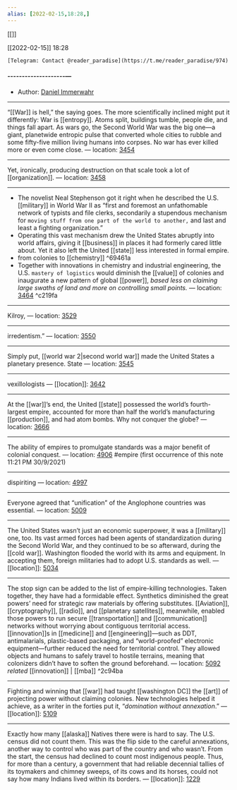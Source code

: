 ```yaml
---
alias: [2022-02-15,18:28,]
---
```

[[]]

[[2022-02-15]] 18:28
```qrcode
[Telegram: Contact @reader_paradise](https://t.me/reader_paradise/974)
```
#### --------------------—
* Author: [Daniel Immerwahr]()

---
“[[War]] is hell,” the saying goes. The more scientifically inclined might put it differently: War is [[entropy]]. Atoms split, buildings tumble, people die, and things fall apart. As wars go, the Second World War was the big one—a giant, planetwide entropic pulse that converted whole cities to rubble and some fifty-five million living humans into corpses. No war has ever killed more or even come close. — location: [3454]()

---
Yet, ironically, producing destruction on that scale took a lot of [[organization]]. — location: [3458]()

---
- The novelist Neal Stephenson got it right when he described the U.S. [[military]] in World War II as “first and foremost an unfathomable network of typists and file clerks, secondarily a stupendous mechanism for `moving stuff from one part of the world to another,` and last and least a fighting organization.”
- Operating this vast mechanism drew the United States abruptly into world affairs, giving it [[business]] in places it had formerly cared little about. Yet it also left the United [[state]] less interested in formal empire.
- from colonies to [[chemistry]] ^69461a
- Together with innovations in chemistry and industrial engineering, the U.S. `mastery of logistics` would diminish the [[value]] of colonies and inaugurate a new pattern of global [[power]], _based less on claiming large swaths of land and more on controlling small points._ — location: [3464]() ^c219fa

---
Kilroy, — location: [3529]()

---
irredentism.” — location: [3550]()

---
Simply put, [[world war 2|second world war]] made the United States a planetary presence. State — location: [3545]()

---
vexillologists — [[location]]: [3642]()

---
At the [[war]]’s end, the United [[state]] possessed the world’s fourth-largest empire, accounted for more than half the world’s manufacturing [[production]], and had atom bombs. Why not conquer the globe? — location: [3666]()

---
The ability of empires to promulgate standards was a major benefit of colonial conquest. — location: [4906]() #empire (first occurrence of this note 11:21 PM 30/9/2021)

---
dispiriting — location: [4997]()

---
Everyone agreed that “unification” of the Anglophone countries was essential. — location: [5009]()

---
The United States wasn’t just an economic superpower, it was a [[military]] one, too. Its vast armed forces had been agents of standardization during the Second World War, and they continued to be so afterward, during the [[cold war]]. Washington flooded the world with its arms and equipment. In accepting them, foreign militaries had to adopt U.S. standards as well. — [[location]]: [5034]()

---
The stop sign can be added to the list of empire-killing technologies. Taken together, they have had a formidable effect. Synthetics diminished the great powers’ need for strategic raw materials by offering substitutes. [[Aviation]], [[cryptography]], [[radio]], and [[planetary satellites]], meanwhile, enabled those powers to run secure [[transportation]] and [[communication]] networks without worrying about contiguous territorial access. [[innovation]]s in [[medicine]] and [[engineering]]—such as DDT, antimalarials, plastic-based packaging, and “world-proofed” electronic equipment—further reduced the need for territorial control. They allowed objects and humans to safely travel to hostile terrains, meaning that colonizers didn’t have to soften the ground beforehand. — location: [5092]() _related_ [[innovation]] | [[mba]] ^2c94ba

---
Fighting and winning that [[war]] had taught [[washington DC]] the [[art]] of projecting power without claiming colonies. New technologies helped it achieve, as a writer in the forties put it, “_domination without annexation_.” — [[location]]: [5109]()

---
Exactly how many [[alaska]] Natives there were is hard to say. The U.S. census did not count them. This was the flip side to the careful annexations, another way to control who was part of the country and who wasn’t. From the start, the census had declined to count most indigenous people. Thus, for more than a century, a government that had reliable decennial tallies of its toymakers and chimney sweeps, of its cows and its horses, could not say how many Indians lived within its borders. — [[location]]: [1229]()
